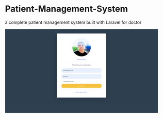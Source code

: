 # Patient-Management-System
a complete patient management system built with Laravel for doctor

![ScreenShot](Doctor-Login.png?raw=true "The System login screen")
